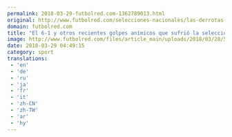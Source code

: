 ```yaml
---
permalink: 2018-03-29-futbolred.com-1362789013.html
original: http://www.futbolred.com/selecciones-nacionales/las-derrotas-recientes-mas-dolorosas-de-la-seleccion-argentina-82843
domain: futbolred.com
title: "El 6-1 y otros recientes golpes anímicos que sufrió la selección Argentina"
image: http://www.futbolred.com/files/article_main/uploads/2018/03/28/5abc6b651a306.jpeg
date: 2018-03-29 04:49:15
category: sport
translations: 
 - 'en'
 - 'de'
 - 'ru'
 - 'ja'
 - 'fr'
 - 'it'
 - 'zh-CN'
 - 'zh-TW'
 - 'ar'
 - 'hy'
---
```


